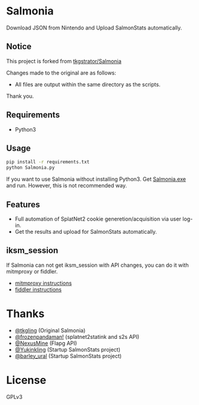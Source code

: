 # Salmonia
Download JSON from Nintendo and Upload SalmonStats automatically.

## Notice
This project is forked from [tkgstrator/Salmonia](https://github.com/tkgstrator/Salmonia)

Changes made to the original are as follows:

* All files are output within the same directory as the scripts.

Thank you.

## Requirements
* Python3

## Usage
```bash
pip install -r requirements.txt
python Salmonia.py
```

If you want to use Salmonia without installing Python3. Get [Salmonia.exe](https://github.com/tkgstrator/Salmonia/releases) and run. However, this is not recommended way.
## Features
- Full automation of SplatNet2 cookie generetion/acquisition via user log-in.
- Get the results and upload for SalmonStats automatically.

## iksm_session
If Salmonia can not get iksm_session with API changes, you can do it with mitmproxy or fiddler.

- [mitmproxy instructions](https://github.com/frozenpandaman/splatnet2statink/wiki/mitmproxy-instructions)
- [fiddler instructions](https://splamp.info/salmon/temp/howto_iksm.php)
 
# Thanks
* [@tkgling](https://twitter.com/tkgling) (Original Salmonia)
* [@frozenpandaman!](https://twitter.com/frozenpandaman) (splatnet2statink and s2s API)
* [@NexusMine](https://twitter.com/NexusMine) (Flapg API)
* [@Yukinkling](https://twitter.com/Yukinkling) (Startup SalmonStats project)
* [@barley_ural](https://twitter.com/barley_ural) (Startup SalmonStats project)

# License
GPLv3
